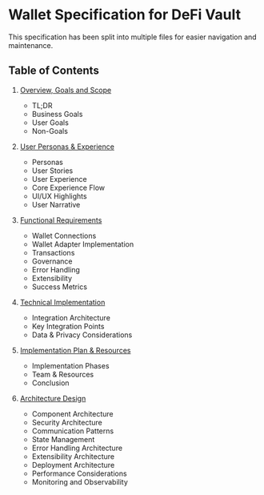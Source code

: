 # Wallet Specification for DeFi Vault

This specification has been split into multiple files for easier navigation and maintenance.

## Table of Contents

1. [Overview, Goals and Scope](./01-overview.md)
   - TL;DR
   - Business Goals
   - User Goals
   - Non-Goals

2. [User Personas & Experience](./02-users-and-personas.md)
   - Personas
   - User Stories
   - User Experience
   - Core Experience Flow
   - UI/UX Highlights
   - User Narrative

3. [Functional Requirements](./03-functional-requirements.md)
   - Wallet Connections
   - Wallet Adapter Implementation
   - Transactions
   - Governance
   - Error Handling
   - Extensibility
   - Success Metrics

4. [Technical Implementation](./04-technical-implementation.md)
   - Integration Architecture
   - Key Integration Points
   - Data & Privacy Considerations

5. [Implementation Plan & Resources](./05-implementation-plan.md)
   - Implementation Phases
   - Team & Resources
   - Conclusion

6. [Architecture Design](./06-architecture-design.md)
   - Component Architecture
   - Security Architecture
   - Communication Patterns
   - State Management
   - Error Handling Architecture
   - Extensibility Architecture
   - Deployment Architecture
   - Performance Considerations
   - Monitoring and Observability